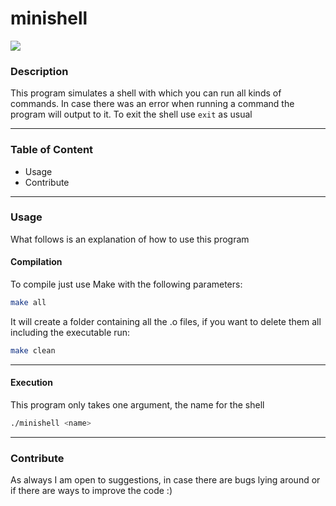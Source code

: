 # minishell

![](https://img.shields.io/badge/made%20with-C-blue)

### Description
This program simulates a shell with which you can run all kinds of commands.
In case there was an error when running a command the program will output to it.
To exit the shell use `exit` as usual

---

### Table of Content
* Usage
* Contribute

---

### Usage
 What follows is an explanation of how to use this program

#### Compilation
To compile just use Make with the following parameters:
```bash
make all
``` 
It will create a folder containing all the .o files, if you want to delete them all including the executable run:
```bash
make clean
```

---

#### Execution
This program only takes one argument, the name for the shell
```bash
./minishell <name>
```

---

### Contribute
As always I am open to suggestions, in case there are bugs lying around or if there are ways to improve the code :)
